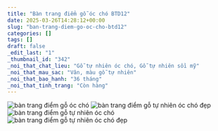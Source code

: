 ```yaml
---
title: "Bàn trang điểm gỗ óc chó BTD12"
date: 2025-03-26T14:28:12+00:00
slug: "ban-trang-diem-go-oc-cho-btd12"
categories: []
tags: []
draft: false
_edit_last: "1"
_thumbnail_id: "342"
_noi_that_chat_lieu: "Gỗ tự nhiên óc chó, Gỗ tự nhiên sồi mỹ"
_noi_that_mau_sac: "Vân, màu gỗ tự nhiên"
_noi_that_bao_hanh: "36 tháng"
_noi_that_tinh_trang: "Còn hàng"
---
```

![bàn trang điểm gỗ óc chó](/img/ban-td/btd12/ban-trang-diem-go-oc-cho-btd12-00-1.webp)
![bàn trang điểm gỗ tự nhiên óc chó đẹp](/img/ban-td/btd12/ban-trang-diem-go-oc-cho-btd12-00-2.webp)
![bàn trang điểm gỗ tự nhiên óc chó](/img/ban-td/btd12/ban-trang-diem-go-oc-cho-btd12-00-3.webp)
![bàn trang điểm gỗ tự nhiên óc chó đẹp](/img/ban-td/btd12/ban-trang-diem-go-oc-cho-btd12-00-4.webp)